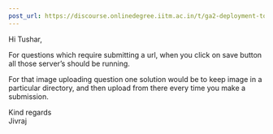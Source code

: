 ```yaml
---
post_url: https://discourse.onlinedegree.iitm.ac.in/t/ga2-deployment-tools-discussion-thread-tds-jan-2025/161120/37
---
```

Hi Tushar,

For questions which require submitting a url, when you click on save button all those server’s should be running.

For that image uploading question one solution would be to keep image in a particular directory, and then upload from there every time you make a submission.

Kind regards  
Jivraj